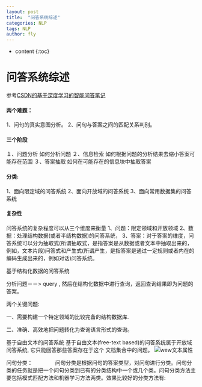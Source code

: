```yaml
---
layout: post
title:  "问答系统综述"
categories: NLP
tags: NLP  
author: fly
---
```


* content
{:toc}

#  问答系统综述
参考[CSDN的基于深度学习的智能问答笔记](https://www.cnblogs.com/runs/p/wenda.html)

#### 两个难题：
1、问句的真实意图分析。
2、问句与答案之间的匹配关系判别。
#### 三个阶段
１、问题分析
                如何分析问题
２、信息检索
                如何根据问题的分析结果去缩小答案可能存在范围
３、答案抽取
                如何在可能存在的信息块中抽取答案
#### 分类:
1、面向限定域的问答系统
2、面向开放域的问答系统
3、面向常用数据集的问答系统
####  复杂性 
问答系统的复杂程度可以从三个维度来衡量
1、问题：限定领域和开放领域
2、数据：处理结构数据(或者半结构数据)的问答系统，
3、答案：对于答案的维度，问答系统可以分为抽取式(所谓抽取式，是指答案是从数据或者文本中抽取出来的，例如，文本片段)问答式和产生式(所谓产生，是指答案是通过一定规则或者内在的编码生成出来的，例如对话)问答系统。

基于结构化数据的问答系统

分析问题－－> query , 然后在结构化数据中进行查询，返回查询结果即为问题的答案。

两个关键问题:

一、需要构建一个特定领域的比较完备的结构数据库.

二、准确、高效地把问题转化为查询语言形式的查询。

基于自由文本的问答系统
基于自由文本(free-text based)的问答系统属于开放域问答系统, 它只能回答那些答案存在于这个 文档集合中的问题。
![wew文本属性](https://pic1.zhimg.com/80/v2-03f41fcfbf3163b9bf903eff061745dd_hd.jpg)

问句分类：
　　　　问句分类是根据问句的答案类型，对问句进行分类。问句分类的任务就是把一个问句分类到已有的分类结构中一个或几个类。问句分类方法主要包括模式匹配方法和机器学习方法两类。效果比较好的分类方法有:
                  <Question classification using support vector  machines>
